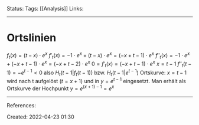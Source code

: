 Status:
Tags: [[Analysis]]
Links:
___
# Ortslinien
$f_t (x) = (t-x) \cdot e^x$
$f'_t(x)=-1\cdot e^x+(t-x)\cdot e^x=(-x+t-1)\cdot e^x$
$f''_t(x)=-1\cdot e^x+(-x+t-1)\cdot e^x=(-x+t-2)\cdot e^x$
$0=f'_t(x)=(-x+t-1)\cdot e^x$
$x=t-1$
$f''_t(t-1)=-e^{t-1} < 0$ also $H_t(t-1|f_t(t-1))$ bzw. $H_t(t-1|e^{t-1})$
Ortskurve: $x=t-1$ wird nach t aufgelöst $(t=x+1)$ und in $y=e^{t-1}$ eingesetzt. Man erhält als Ortskurve der Hochpunkt $y= e^{(x+1)-1}=e^x$
___
References:

Created: 2022-04-23 01:30